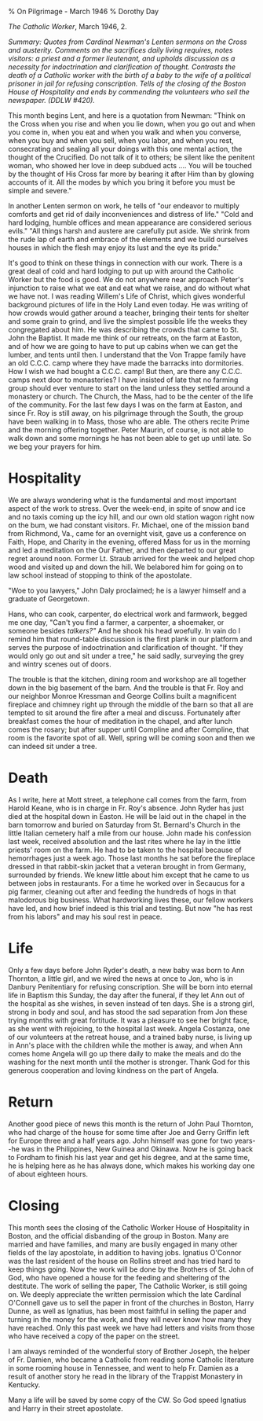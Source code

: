 % On Pilgrimage - March 1946
% Dorothy Day

*The Catholic Worker*, March 1946, 2.

*Summary: Quotes from Cardinal Newman's Lenten sermons on the Cross  and
austerity. Comments on the sacrifices daily living requires, notes
visitors: a priest and a former lieutenant, and upholds discussion as a
necessity for indoctrination and clarification of thought. Contrasts the
death of a Catholic worker with the birth of a baby to the wife of a
political prisoner in jail for refusing conscription. Tells of the
closing of the Boston House of Hospitality and ends by commending the
volunteers who sell the newspaper. (DDLW \#420).*

This month begins Lent, and here is a quotation from Newman: "Think on
the Cross when you rise and when you lie down, when you go out and when
you come in, when you eat and when you walk and when you converse, when
you buy and when you sell, when you labor, and when you rest,
consecrating and sealing all your doings with this one mental action,
the thought of the Crucified. Do not talk of it to others; be silent
like the penitent woman, who showed her love in deep subdued acts ....
You will be touched by the thought of His Cross far more by bearing it
after Him than by glowing accounts of it. All the modes by which you
bring it before you must be simple and severe."

In another Lenten sermon on work, he tells of "our endeavor to multiply
comforts and get rid of daily inconveniences and distress of life."
"Cold and hard lodging, humble offices and mean appearance are
considered serious evils." "All things harsh and austere are carefully
put aside. We shrink from the rude lap of earth and embrace of the
elements and we build ourselves houses in which the flesh may enjoy its
lust and the eye its pride."

It's good to think on these things in connection with our work. There is
a great deal of cold and hard lodging to put up with around the Catholic
Worker but the food is good. We do not anywhere near approach Peter's
injunction to raise what we eat and eat what we raise, and do without
what we have not. I was reading Willem's Life of Christ, which gives
wonderful background pictures of life in the Holy Land even today. He
was writing of how crowds would gather around a teacher, bringing their
tents for shelter and some grain to grind, and live the simplest
possible life the weeks they congregated about him. He was describing
the crowds that came to St. John the Baptist. It made me think of our
retreats, on the farm at Easton, and of how we are going to have to put
up cabins when we can get the lumber, and tents until then. I understand
that the Von Trappe family have an old C.C.C. camp where they have made
the barracks into dormitories. How I wish we had bought a C.C.C. camp!
But then, are there any C.C.C. camps next door to monasteries? I have
insisted of late that no farming group should ever venture to start on
the land unless they settled around a monastery or church. The Church,
the Mass, had to be the center of the life of the community. For the
last few days I was on the farm at Easton, and since Fr. Roy is still
away, on his pilgrimage through the South, the group have been walking
in to Mass, those who are able. The others recite Prime and the morning
offering together. Peter Maurin, of course, is not able to walk down and
some mornings he has not been able to get up until late. So we beg your
prayers for him.

Hospitality
===

We are always wondering what is the fundamental and most important
aspect of the work to stress. Over the week-end, in spite of snow and
ice and no taxis coming up the icy hill, and our own old station wagon
right now on the bum, we had constant visitors. Fr. Michael, one of the
mission band from Richmond, Va., came for an overnight visit, gave us a
conference on Faith, Hope, and Charity in the evening, offered Mass for
us in the morning and led a meditation on the Our Father, and then
departed to our great regret around noon. Former Lt. Straub arrived for
the week and helped chop wood and visited up and down the hill. We
belabored him for going on to law school instead of stopping to think of
the apostolate.

"Woe to you lawyers," John Daly proclaimed; he is a lawyer himself and a
graduate of Georgetown.

Hans, who can cook, carpenter, do electrical work and farmwork, begged
me one day, "Can't you find a farmer, a carpenter, a shoemaker, or
someone besides *talkers?"* And he shook his head woefully. In vain do I
remind him that round-table discussion is the first plank in our
platform and serves the purpose of indoctrination and clarification of
thought. "If they would only go out and sit under a tree," he said
sadly, surveying the grey and wintry scenes out of doors.

The trouble is that the kitchen, dining room and workshop are all
together down in the big basement of the barn. And the trouble is that
Fr. Roy and our neighbor Monroe Kressman and George Collins built a
magnificent fireplace and chimney right up through the middle of the
barn so that all are tempted to sit around the fire after a meal and
discuss. Fortunately after breakfast comes the hour of meditation in the
chapel, and after lunch comes the rosary; but after supper until
Compline and after Compline, that room is the favorite spot of all.
Well, spring will be coming soon and then we can indeed sit under a
tree.

Death
===

As I write, here at Mott street, a telephone call comes from the farm,
from Harold Keane, who is in charge in Fr. Roy's absence. John Ryder has
just died at the hospital down in Easton. He will be laid out in the
chapel in the barn tomorrow and buried on Saturday from St. Bernard's
Church in the little Italian cemetery half a mile from our house. John
made his confession last week, received absolution and the last rites
where he lay in the little priests' room on the farm. He had to be taken
to the hospital because of hemorrhages just a week ago. Those last
months he sat before the fireplace dressed in that rabbit-skin jacket
that a veteran brought in from Germany, surrounded by friends. We knew
little about him except that he came to us between jobs in restaurants.
For a time he worked over in Secaucus for a pig farmer, cleaning out
after and feeding the hundreds of hogs in that malodorous big business.
What hardworking lives these, our fellow workers have led, and how brief
indeed is this trial and testing. But now "he has rest from his labors"
and may his soul rest in peace.

Life
===

Only a few days before John Ryder's death, a new baby was born to Ann
Thornton, a little girl, and we wired the news at once to Jon, who is in
Danbury Penitentiary for refusing conscription. She will be born into
eternal life in Baptism this Sunday, the day after the funeral, if they
let Ann out of the hospital as she wishes, in seven instead of ten days.
She is a strong girl, strong in body and soul, and has stood the sad
separation from Jon these trying months with great fortitude. It was a
pleasure to see her bright face, as she went with rejoicing, to the
hospital last week. Angela Costanza, one of our volunteers at the
retreat house, and a trained baby nurse, is living up in Ann's place
with the children while the mother is away, and when Ann comes home
Angela will go up there daily to make the meals and do the washing for
the next month until the mother is stronger. Thank God for this generous
cooperation and loving kindness on the part of Angela.

Return
===

Another good piece of news this month is the return of John Paul
Thornton, who had charge of the house for some time after Joe and Gerry
Griffin left for Europe three and a half years ago. John himself was
gone for two years--he was in the Philippines, New Guinea and Okinawa.
Now he is going back to Fordham to finish his last year and get his
degree, and at the same time, he is helping here as he has always done,
which makes his working day one of about eighteen hours.

Closing
===

This month sees the closing of the Catholic Worker House of Hospitality
in Boston, and the official disbanding of the group in Boston. Many are
married and have families, and many are busily engaged in many other
fields of the lay apostolate, in addition to having jobs. Ignatius
O'Connor was the last resident of the house on Rollins street and has
tried hard to keep things going. Now the work will be done by the
Brothers of St. John of God, who have opened a house for the feeding and
sheltering of the destitute. The work of selling the paper, The Catholic
Worker, is still going on. We deeply appreciate the written permission
which the late Cardinal O'Connell gave us to sell the paper in front of
the churches in Boston, Harry Dunne, as well as Ignatius, has been most
faithful in selling the paper and turning in the money for the work, and
they will never know how many they have reached. Only this past week we
have had letters and visits from those who have received a copy of the
paper on the street.

I am always reminded of the wonderful story of Brother Joseph, the
helper of Fr. Damien, who became a Catholic from reading some Catholic
literature in some rooming house in Tennessee, and went to help Fr.
Damien as a result of another story he read in the library of the
Trappist Monastery in Kentucky.

Many a life will be saved by some copy of the CW. So God speed Ignatius
and Harry in their street apostolate.
